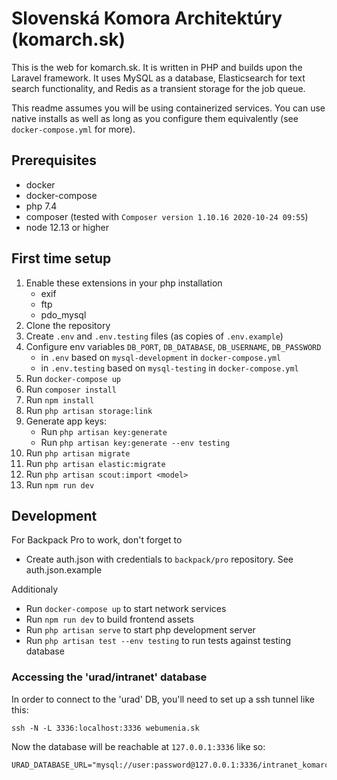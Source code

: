 # Slovenská Komora Architektúry (komarch.sk)

This is the web for komarch.sk. It is written in PHP and builds upon the Laravel
framework. It uses MySQL as a database, Elasticsearch for text search
functionality, and Redis as a transient storage for the job queue.

This readme assumes you will be using containerized services. You can use native
installs as well as long as you configure them equivalently (see
`docker-compose.yml` for more).

## Prerequisites

- docker
- docker-compose
- php 7.4
- composer (tested with `Composer version 1.10.16 2020-10-24 09:55`)
- node 12.13 or higher

## First time setup

1. Enable these extensions in your php installation
    - exif
    - ftp
    - pdo_mysql
1. Clone the repository
1. Create `.env` and `.env.testing` files (as copies of `.env.example`)
1. Configure env variables `DB_PORT`, `DB_DATABASE`, `DB_USERNAME`, `DB_PASSWORD`
    - in `.env` based on `mysql-development` in `docker-compose.yml`
    - in `.env.testing` based on `mysql-testing` in `docker-compose.yml`
1. Run `docker-compose up`
1. Run `composer install`
1. Run `npm install`
1. Run `php artisan storage:link`
1. Generate app keys:
    - Run `php artisan key:generate`
    - Run `php artisan key:generate --env testing`
1. Run `php artisan migrate`
1. Run `php artisan elastic:migrate`
1. Run `php artisan scout:import <model>`
1. Run `npm run dev`

## Development

For Backpack Pro to work, don't forget to

- Create auth.json with credentials to `backpack/pro` repository. See auth.json.example

Additionaly

- Run `docker-compose up` to start network services
- Run `npm run dev` to build frontend assets
- Run `php artisan serve` to start php development server
- Run `php artisan test --env testing` to run tests against testing database

### Accessing the 'urad/intranet' database
In order to connect to the 'urad' DB, you'll need to set up a ssh tunnel like this:
```
ssh -N -L 3336:localhost:3336 webumenia.sk
```

Now the database will be reachable at `127.0.0.1:3336` like so:
```
URAD_DATABASE_URL="mysql://user:password@127.0.0.1:3336/intranet_komarch"
``` 
